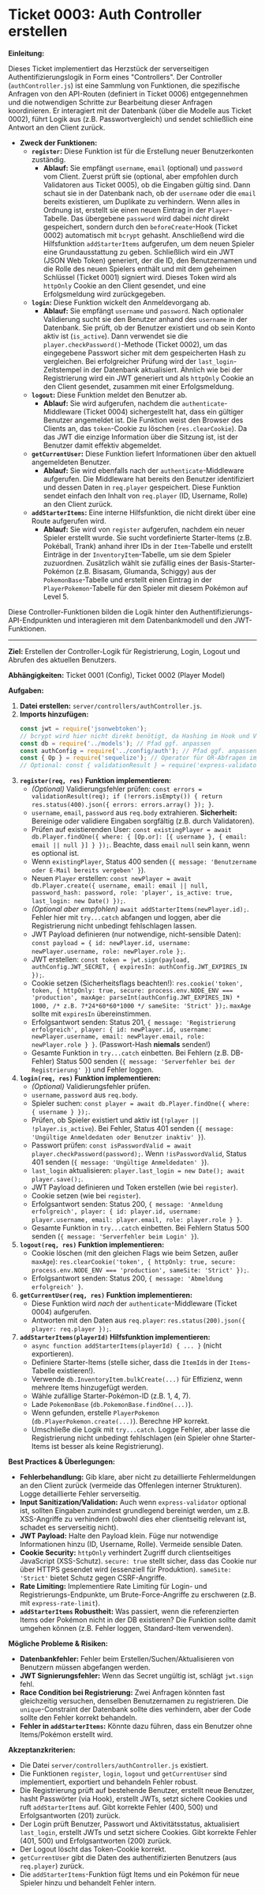 # Ticket 0003: Auth Controller erstellen

**Einleitung:**

Dieses Ticket implementiert das Herzstück der serverseitigen Authentifizierungslogik in Form eines "Controllers". Der Controller (`authController.js`) ist eine Sammlung von Funktionen, die spezifische Anfragen von den API-Routen (definiert in Ticket 0006) entgegennehmen und die notwendigen Schritte zur Bearbeitung dieser Anfragen koordinieren. Er interagiert mit der Datenbank (über die Modelle aus Ticket 0002), führt Logik aus (z.B. Passwortvergleich) und sendet schließlich eine Antwort an den Client zurück.

*   **Zweck der Funktionen:**
    *   **`register`:** Diese Funktion ist für die Erstellung neuer Benutzerkonten zuständig.
        *   **Ablauf:** Sie empfängt `username`, `email` (optional) und `password` vom Client. Zuerst prüft sie (optional, aber empfohlen durch Validatoren aus Ticket 0005), ob die Eingaben gültig sind. Dann schaut sie in der Datenbank nach, ob der `username` oder die `email` bereits existieren, um Duplikate zu verhindern. Wenn alles in Ordnung ist, erstellt sie einen neuen Eintrag in der `Player`-Tabelle. Das übergebene `password` wird dabei *nicht* direkt gespeichert, sondern durch den `beforeCreate`-Hook (Ticket 0002) automatisch mit `bcrypt` gehasht. Anschließend wird die Hilfsfunktion `addStarterItems` aufgerufen, um dem neuen Spieler eine Grundausstattung zu geben. Schließlich wird ein JWT (JSON Web Token) generiert, der die ID, den Benutzernamen und die Rolle des neuen Spielers enthält und mit dem geheimen Schlüssel (Ticket 0001) signiert wird. Dieses Token wird als `httpOnly` Cookie an den Client gesendet, und eine Erfolgsmeldung wird zurückgegeben.
    *   **`login`:** Diese Funktion wickelt den Anmeldevorgang ab.
        *   **Ablauf:** Sie empfängt `username` und `password`. Nach optionaler Validierung sucht sie den Benutzer anhand des `username` in der Datenbank. Sie prüft, ob der Benutzer existiert und ob sein Konto aktiv ist (`is_active`). Dann verwendet sie die `player.checkPassword()`-Methode (Ticket 0002), um das eingegebene Passwort sicher mit dem gespeicherten Hash zu vergleichen. Bei erfolgreicher Prüfung wird der `last_login`-Zeitstempel in der Datenbank aktualisiert. Ähnlich wie bei der Registrierung wird ein JWT generiert und als `httpOnly` Cookie an den Client gesendet, zusammen mit einer Erfolgsmeldung.
    *   **`logout`:** Diese Funktion meldet den Benutzer ab.
        *   **Ablauf:** Sie wird aufgerufen, nachdem die `authenticate`-Middleware (Ticket 0004) sichergestellt hat, dass ein gültiger Benutzer angemeldet ist. Die Funktion weist den Browser des Clients an, das `token`-Cookie zu löschen (`res.clearCookie`). Da das JWT die einzige Information über die Sitzung ist, ist der Benutzer damit effektiv abgemeldet.
    *   **`getCurrentUser`:** Diese Funktion liefert Informationen über den aktuell angemeldeten Benutzer.
        *   **Ablauf:** Sie wird ebenfalls nach der `authenticate`-Middleware aufgerufen. Die Middleware hat bereits den Benutzer identifiziert und dessen Daten in `req.player` gespeichert. Diese Funktion sendet einfach den Inhalt von `req.player` (ID, Username, Rolle) an den Client zurück.
    *   **`addStarterItems`:** Eine interne Hilfsfunktion, die nicht direkt über eine Route aufgerufen wird.
        *   **Ablauf:** Sie wird von `register` aufgerufen, nachdem ein neuer Spieler erstellt wurde. Sie sucht vordefinierte Starter-Items (z.B. Pokéball, Trank) anhand ihrer IDs in der `Item`-Tabelle und erstellt Einträge in der `InventoryItem`-Tabelle, um sie dem Spieler zuzuordnen. Zusätzlich wählt sie zufällig eines der Basis-Starter-Pokémon (z.B. Bisasam, Glumanda, Schiggy) aus der `PokemonBase`-Tabelle und erstellt einen Eintrag in der `PlayerPokemon`-Tabelle für den Spieler mit diesem Pokémon auf Level 5.

Diese Controller-Funktionen bilden die Logik hinter den Authentifizierungs-API-Endpunkten und interagieren mit dem Datenbankmodell und den JWT-Funktionen.

---

**Ziel:** Erstellen der Controller-Logik für Registrierung, Login, Logout und Abrufen des aktuellen Benutzers.

**Abhängigkeiten:** Ticket 0001 (Config), Ticket 0002 (Player Model)

**Aufgaben:**

1.  **Datei erstellen:** `server/controllers/authController.js`.
2.  **Imports hinzufügen:**
    ```javascript
    const jwt = require('jsonwebtoken');
    // bcrypt wird hier nicht direkt benötigt, da Hashing im Hook und Vergleich in der Instanzmethode stattfindet.
    const db = require('../models'); // Pfad ggf. anpassen
    const authConfig = require('../config/auth'); // Pfad ggf. anpassen
    const { Op } = require('sequelize'); // Operator für OR-Abfragen importieren
    // Optional: const { validationResult } = require('express-validator');
    ```
3.  **`register(req, res)` Funktion implementieren:**
    *   *(Optional)* Validierungsfehler prüfen: `const errors = validationResult(req); if (!errors.isEmpty()) { return res.status(400).json({ errors: errors.array() }); }`.
    *   `username`, `email`, `password` aus `req.body` extrahieren. **Sicherheit:** Bereinige oder validiere Eingaben sorgfältig (z.B. durch Validatoren).
    *   Prüfen auf existierenden User: `const existingPlayer = await db.Player.findOne({ where: { [Op.or]: [{ username }, { email: email || null }] } });`. Beachte, dass `email` `null` sein kann, wenn es optional ist.
    *   Wenn `existingPlayer`, Status 400 senden (`{ message: 'Benutzername oder E-Mail bereits vergeben' }`).
    *   Neuen `Player` erstellen: `const newPlayer = await db.Player.create({ username, email: email || null, password_hash: password, role: 'player', is_active: true, last_login: new Date() });`.
    *   *(Optional aber empfohlen)* `await addStarterItems(newPlayer.id);`. Fehler hier mit `try...catch` abfangen und loggen, aber die Registrierung nicht unbedingt fehlschlagen lassen.
    *   JWT Payload definieren (nur notwendige, nicht-sensible Daten): `const payload = { id: newPlayer.id, username: newPlayer.username, role: newPlayer.role };`.
    *   JWT erstellen: `const token = jwt.sign(payload, authConfig.JWT_SECRET, { expiresIn: authConfig.JWT_EXPIRES_IN });`.
    *   Cookie setzen (Sicherheitsflags beachten!): `res.cookie('token', token, { httpOnly: true, secure: process.env.NODE_ENV === 'production', maxAge: parseInt(authConfig.JWT_EXPIRES_IN) * 1000, /* z.B. 7*24*60*60*1000 */ sameSite: 'Strict' });`. `maxAge` sollte mit `expiresIn` übereinstimmen.
    *   Erfolgsantwort senden: Status 201, `{ message: 'Registrierung erfolgreich', player: { id: newPlayer.id, username: newPlayer.username, email: newPlayer.email, role: newPlayer.role } }`. (Passwort-Hash **niemals** senden!)
    *   Gesamte Funktion in `try...catch` einbetten. Bei Fehlern (z.B. DB-Fehler) Status 500 senden (`{ message: 'Serverfehler bei der Registrierung' }`) und Fehler loggen.
4.  **`login(req, res)` Funktion implementieren:**
    *   *(Optional)* Validierungsfehler prüfen.
    *   `username`, `password` aus `req.body`.
    *   Spieler suchen: `const player = await db.Player.findOne({ where: { username } });`.
    *   Prüfen, ob Spieler existiert und aktiv ist (`!player || !player.is_active`). Bei Fehler, Status 401 senden (`{ message: 'Ungültige Anmeldedaten oder Benutzer inaktiv' }`).
    *   Passwort prüfen: `const isPasswordValid = await player.checkPassword(password);`. Wenn `!isPasswordValid`, Status 401 senden (`{ message: 'Ungültige Anmeldedaten' }`).
    *   `last_login` aktualisieren: `player.last_login = new Date(); await player.save();`.
    *   JWT Payload definieren und Token erstellen (wie bei `register`).
    *   Cookie setzen (wie bei `register`).
    *   Erfolgsantwort senden: Status 200, `{ message: 'Anmeldung erfolgreich', player: { id: player.id, username: player.username, email: player.email, role: player.role } }`.
    *   Gesamte Funktion in `try...catch` einbetten. Bei Fehlern Status 500 senden (`{ message: 'Serverfehler beim Login' }`).
5.  **`logout(req, res)` Funktion implementieren:**
    *   Cookie löschen (mit den gleichen Flags wie beim Setzen, außer `maxAge`): `res.clearCookie('token', { httpOnly: true, secure: process.env.NODE_ENV === 'production', sameSite: 'Strict' });`.
    *   Erfolgsantwort senden: Status 200, `{ message: 'Abmeldung erfolgreich' }`.
6.  **`getCurrentUser(req, res)` Funktion implementieren:**
    *   Diese Funktion wird *nach* der `authenticate`-Middleware (Ticket 0004) aufgerufen.
    *   Antworten mit den Daten aus `req.player`: `res.status(200).json({ player: req.player });`.
7.  **`addStarterItems(playerId)` Hilfsfunktion implementieren:**
    *   `async function addStarterItems(playerId) { ... }` (nicht exportieren).
    *   Definiere Starter-Items (stelle sicher, dass die `ItemId`s in der `Items`-Tabelle existieren!).
    *   Verwende `db.InventoryItem.bulkCreate(...)` für Effizienz, wenn mehrere Items hinzugefügt werden.
    *   Wähle zufällige Starter-Pokémon-ID (z.B. 1, 4, 7).
    *   Lade `PokemonBase` (`db.PokemonBase.findOne(...)`).
    *   Wenn gefunden, erstelle `PlayerPokemon` (`db.PlayerPokemon.create(...)`). Berechne HP korrekt.
    *   Umschließe die Logik mit `try...catch`. Logge Fehler, aber lasse die Registrierung nicht unbedingt fehlschlagen (ein Spieler ohne Starter-Items ist besser als keine Registrierung).

**Best Practices & Überlegungen:**

*   **Fehlerbehandlung:** Gib klare, aber nicht zu detaillierte Fehlermeldungen an den Client zurück (vermeide das Offenlegen interner Strukturen). Logge detaillierte Fehler serverseitig.
*   **Input Sanitization/Validation:** Auch wenn `express-validator` optional ist, sollten Eingaben zumindest grundlegend bereinigt werden, um z.B. XSS-Angriffe zu verhindern (obwohl dies eher clientseitig relevant ist, schadet es serverseitig nicht).
*   **JWT Payload:** Halte den Payload klein. Füge nur notwendige Informationen hinzu (ID, Username, Rolle). Vermeide sensible Daten.
*   **Cookie Security:** `httpOnly` verhindert Zugriff durch clientseitiges JavaScript (XSS-Schutz). `secure: true` stellt sicher, dass das Cookie nur über HTTPS gesendet wird (essenziell für Produktion). `sameSite: 'Strict'` bietet Schutz gegen CSRF-Angriffe.
*   **Rate Limiting:** Implementiere Rate Limiting für Login- und Registrierungs-Endpunkte, um Brute-Force-Angriffe zu erschweren (z.B. mit `express-rate-limit`).
*   **`addStarterItems` Robustheit:** Was passiert, wenn die referenzierten Items oder Pokémon nicht in der DB existieren? Die Funktion sollte damit umgehen können (z.B. Fehler loggen, Standard-Item verwenden).

**Mögliche Probleme & Risiken:**

*   **Datenbankfehler:** Fehler beim Erstellen/Suchen/Aktualisieren von Benutzern müssen abgefangen werden.
*   **JWT Signierungsfehler:** Wenn das Secret ungültig ist, schlägt `jwt.sign` fehl.
*   **Race Condition bei Registrierung:** Zwei Anfragen könnten fast gleichzeitig versuchen, denselben Benutzernamen zu registrieren. Die `unique`-Constraint der Datenbank sollte dies verhindern, aber der Code sollte den Fehler korrekt behandeln.
*   **Fehler in `addStarterItems`:** Könnte dazu führen, dass ein Benutzer ohne Items/Pokémon erstellt wird.

**Akzeptanzkriterien:**

*   Die Datei `server/controllers/authController.js` existiert.
*   Die Funktionen `register`, `login`, `logout` und `getCurrentUser` sind implementiert, exportiert und behandeln Fehler robust.
*   Die Registrierung prüft auf bestehende Benutzer, erstellt neue Benutzer, hasht Passwörter (via Hook), erstellt JWTs, setzt sichere Cookies und ruft `addStarterItems` auf. Gibt korrekte Fehler (400, 500) und Erfolgsantworten (201) zurück.
*   Der Login prüft Benutzer, Passwort und Aktivitätsstatus, aktualisiert `last_login`, erstellt JWTs und setzt sichere Cookies. Gibt korrekte Fehler (401, 500) und Erfolgsantworten (200) zurück.
*   Der Logout löscht das Token-Cookie korrekt.
*   `getCurrentUser` gibt die Daten des authentifizierten Benutzers (aus `req.player`) zurück.
*   Die `addStarterItems`-Funktion fügt Items und ein Pokémon für neue Spieler hinzu und behandelt Fehler intern.